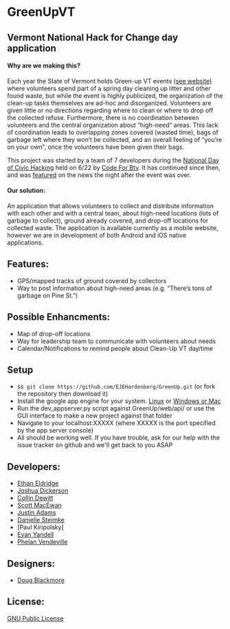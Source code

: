 GreenUpVT
==========

Vermont National Hack for Change day application
--------------------------------------------------


#### Why are we making this?
Each year the State of Vermont holds Green-up VT events [(see website)] where volunteers spend part of a spring day cleaning up litter and other found waste, but while the event is highly publicized, the organization of the clean-up tasks themselves are ad-hoc and disorganized. Volunteers are given little or no directions regarding where to clean or where to drop off the collected refuse. Furthermore, there is no coordination between volunteers and the central organization about “high-need” areas. This lack of coordination leads to overlapping zones covered (wasted time), bags of garbage left where they won’t be collected, and an overall feeling of “you’re on your own”, once the volunteers have been given their bags. 

This project was started by a team of 7 developers during the [National Day of Civic Hacking] held on 6/22 by [Code For Btv]. It has continued since then, and was [featured] on the news the night after the event was over. 

#### Our solution: 
An application that allows volunteers to collect and distribute information with each other and with a central team, about high-need locations (lots of garbage to collect), ground already covered, and drop-off locations for collected waste. The application is available currently as a mobile website, however we are in development of both Android and iOS native applications.

Features: 
---------
- GPS/mapped tracks of ground covered by collectors
- Way to post information about high-need areas (e.g. “There’s tons of garbage on Pine St.”) 

Possible Enhancments:
---------
- Map of drop-off locations
- Way for leadership team to communicate with volunteers about needs
- Calendar/Notifications to remind people about Clean-Up VT day/time

Setup
------------------
- `$$ git clone https://github.com/EJEHardenberg/GreenUp.git` (or fork the repository then download it)
- Install the google app engine for your system. [Linux] or [Windows or Mac]
- Run the dev_appserver.py script against GreenUp/web/api/ or use the GUI interface to make a new project against that folder
- Navigate to your localhost:XXXXX (where XXXXX is the port specified by the app server console)
- All should be working well. If you have trouble, ask for our help with the issue tracker on github and we'll get back to you ASAP


Developers:
------------------
- [Ethan Eldridge]
- [Joshua Dickerson]
- [Collin Dewitt]
- [Scott MacEwan]
- [Justin Adams]
- [Danielle Steimke]
- [Paul Kiripolsky]
- [Evan Yandell]
- [Phelan Vendeville]

Designers:
------------------
- [Doug Blackmore]

License:
----------
[GNU Public License]

[GNU Public License]: http://www.gnu.org/licenses/gpl.html
[Ethan Eldridge]: https://github.com/EJEHardenberg/
[Evan Yandell]: https://github.com/primehunter326
[Collin Dewitt]: https://github.com/milus16
[Joshua Dickerson]:https://github.com/JoshuaDickerson
[Scott MacEwan]: https://github.com/smacewan101
[Danielle Steimke]: https://github.com/iknitformydog
[Justin Adams]:https://github.com/justcadams
[Phelan Vendeville]: https://github.com/the-hobbes
[(see website)]: http://www.greenupvermont.org/
[Doug Blackmore]: http://dblackmoredesign.com/
[Code For Btv]: http://codeforbtv.org/
[featured]: http://www.wptz.com/news/vermont-new-york/burlington/Coders-designers-hack-for-change/-/8869880/20394732/-/13wdolaz/-/index.html
[National Day of Civic Hacking]: http://hackforchange.org/
[Linux]: http://askubuntu.com/questions/123553/how-to-install-google-appengine/126687#126687
[Windows or Mac]: https://developers.google.com/appengine/docs/python/gettingstartedpython27/devenvironment